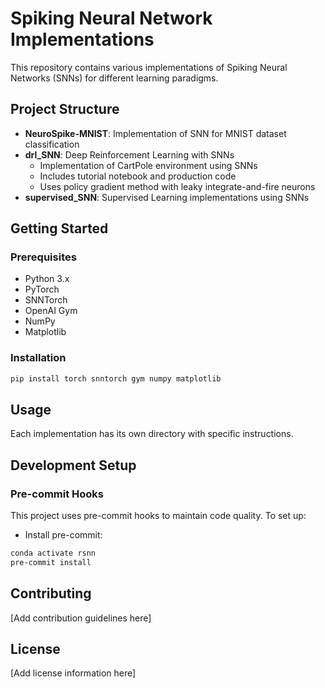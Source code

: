 # Spiking Neural Network Implementations

This repository contains various implementations of Spiking Neural Networks (SNNs) for different learning paradigms.

## Project Structure

- **NeuroSpike-MNIST**: Implementation of SNN for MNIST dataset classification
- **drl_SNN**: Deep Reinforcement Learning with SNNs
  - Implementation of CartPole environment using SNNs
  - Includes tutorial notebook and production code
  - Uses policy gradient method with leaky integrate-and-fire neurons
- **supervised_SNN**: Supervised Learning implementations using SNNs

## Getting Started

### Prerequisites
- Python 3.x
- PyTorch
- SNNTorch
- OpenAI Gym
- NumPy
- Matplotlib

### Installation
```bash
pip install torch snntorch gym numpy matplotlib
```

## Usage

Each implementation has its own directory with specific instructions.

## Development Setup

### Pre-commit Hooks
This project uses pre-commit hooks to maintain code quality. To set up:

- Install pre-commit:
```bash
conda activate rsnn
pre-commit install
```

## Contributing

[Add contribution guidelines here]

## License

[Add license information here]